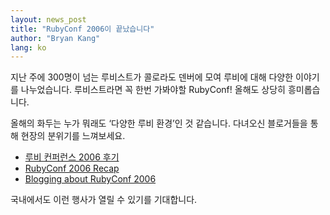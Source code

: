 ```yaml
---
layout: news_post
title: "RubyConf 2006이 끝났습니다"
author: "Bryan Kang"
lang: ko
---
```


지난 주에 300명이 넘는 루비스트가 콜로라도 덴버에 모여 루비에 대해 다양한 이야기를 나누었습니다. 루비스트라면 꼭 한번
가봐야할 RubyConf! 올해도 상당히 흥미롭습니다.

올해의 화두는 누가 뭐래도 ‘다양한 루비 환경’인 것 같습니다. 다녀오신 블로거들을 통해 현장의 분위기를 느껴보세요.

* [루비 컨퍼런스 2006 후기][1]
* [RubyConf 2006 Recap][2]
* [Blogging about RubyConf 2006][3]

국내에서도 이런 행사가 열릴 수 있기를 기대합니다.



[1]: http://beyond.daesan.com/articles/2006/10/27/after-rubyconf-2006 
[2]: http://www.ruby-lang.org/en/news/2006/10/26/rubyconf-2006-recap/ 
[3]: http://www.oreillynet.com/ruby/blog/2006/10/blogging_about_rubyconf_2006.html 
